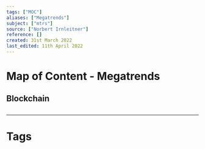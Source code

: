 ```yaml
---
tags: ["MOC"]
aliases: ["Megatrends"]
subject: ["mtrs"]
source: ["Norbert Irnleitner"]
reference: []
created: 31st March 2022
last_edited: 11th April 2022
---
```

# Map of Content - Megatrends
## Blockchain
## 
---
# Tags